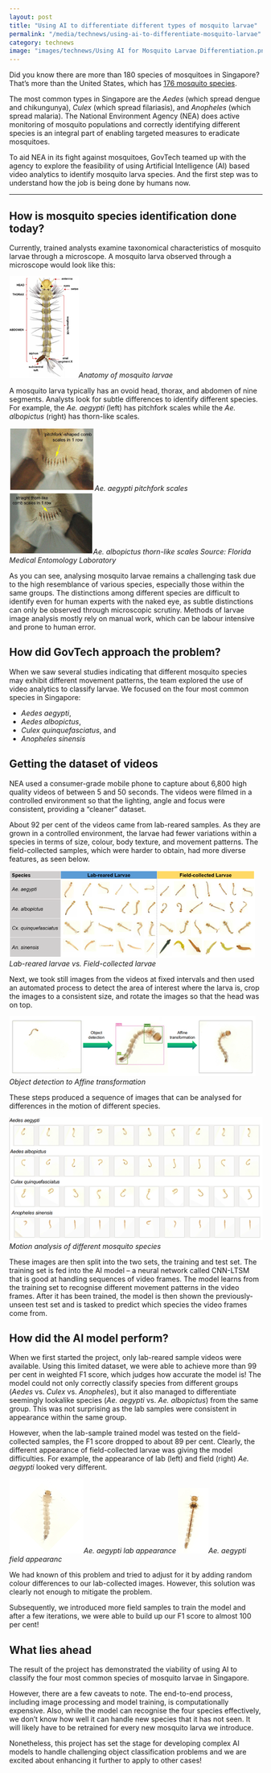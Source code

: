 ```yaml
---
layout: post
title: "Using AI to differentiate different types of mosquito larvae"
permalink: "/media/technews/using-ai-to-differentiate-mosquito-larvae"
category: technews
image: "images/technews/Using AI for Mosquito Larvae Differentiation.png"
---
```


Did you know there are more than 180 species of mosquitoes in Singapore? That’s more than the United States, which has [176 mosquito species](https://www.mosquito.org/page/funfacts).

The most common types in Singapore are the *Aedes* (which spread dengue and chikungunya), *Culex* (which spread filariasis), and *Anopheles* (which spread malaria). The National Environment Agency (NEA) does active monitoring of mosquito populations and correctly identifying different species is an integral part of enabling targeted measures to eradicate mosquitoes. 

To aid NEA in its fight against mosquitoes, GovTech teamed up with the agency to explore the feasibility of using Artificial Intelligence (AI) based video analytics to identify mosquito larva species. And the first step was to understand how the job is being done by humans now. 

---

## **How is mosquito species identification done today?**

Currently, trained analysts examine taxonomical characteristics of mosquito larvae through a microscope. A mosquito larva observed through a microscope would look like this:

![Anatomy of mosquito larvae](/images/technews/ai-mosquito-larvae-1.png)*Anatomy of mosquito larvae*

A mosquito larva typically has an ovoid head, thorax, and abdomen of nine segments. Analysts look for subtle differences to identify different species. For example, the *Ae. aegypti* (left) has pitchfork scales while the *Ae. albopictus* (right) has thorn-like scales.

![Ae. aegypti pitchfork scales](/images/technews/ai-mosquito-larvae-2.png)*Ae. aegypti pitchfork scales*
![Ae. albopictus thorn-like scales](/images/technews/ai-mosquito-larvae-3.png)*Ae. albopictus thorn-like scales*
*Source: Florida Medical Entomology Laboratory* 

As you can see, analysing mosquito larvae remains a challenging task due to the high resemblance of various species, especially those within the same groups. The distinctions among different species are difficult to identify even for human experts with the naked eye, as subtle distinctions can only be observed through microscopic scrutiny. Methods of larvae image analysis mostly rely on manual work, which can be labour intensive and prone to human error.

## **How did GovTech approach the problem?**

When we saw several studies indicating that different mosquito species may exhibit different movement patterns, the team explored the use of video analytics to classify larvae. We focused on the four most common species in Singapore:

*	*Aedes aegypti*, 
*	*Aedes albopictus*, 
*	*Culex quinquefasciatus*, and 
*	*Anopheles sinensis*

## **Getting the dataset of videos**

NEA used a consumer-grade mobile phone to capture about 6,800 high quality videos of between 5 and 50 seconds. The videos were filmed in a controlled environment so that the lighting, angle and focus were consistent, providing a “cleaner” dataset. 

About 92 per cent of the videos came from lab-reared samples. As they are grown in a controlled environment, the larvae had fewer variations within a species in terms of size, colour, body texture, and movement patterns. The field-collected samples, which were harder to obtain, had more diverse features, as seen below. 

![Lab-reared larvae vs. Field-collected larvae](/images/technews/ai-mosquito-larvae-4.png)*Lab-reared larvae vs. Field-collected larvae*

Next, we took still images from the videos at fixed intervals and then used an automated process to detect the area of interest where the larva is, crop the images to a consistent size, and rotate the images so that the head was on top. 

![Object detection to Affine transformation](/images/technews/ai-mosquito-larvae-5.png)*Object detection to Affine transformation*

These steps produced a sequence of images that can be analysed for differences in the motion of different species. 

![Motion analysis of different mosquito species](/images/technews/ai-mosquito-larvae-6.png)*Motion analysis of different mosquito species*

These images are then split into the two sets, the training and test set. The training set is fed into the AI model – a neural network called CNN-LTSM that is good at handling sequences of video frames. The model learns from the training set to recognise different movement patterns in the video frames. After it has been trained, the model is then shown the previously-unseen test set and is tasked to predict which species the video frames come from. 

## **How did the AI model perform?**

When we first started the project, only lab-reared sample videos were available. Using this limited dataset, we were able to achieve more than 99 per cent in weighted F1 score, which judges how accurate the model is! The model could not only correctly classify species from different groups (*Aedes* vs. *Culex* vs. *Anopheles*), but it also managed to differentiate seemingly lookalike species (*Ae. aegypti* vs. *Ae. albopictus*) from the same group. This was not surprising as the lab samples were consistent in appearance within the same group. 

However, when the lab-sample trained model was tested on the field-collected samples, the F1 score dropped to about 89 per cent. Clearly, the different appearance of field-collected larvae was giving the model difficulties. For example, the appearance of lab (left) and field (right) *Ae. aegypti* looked very different.

![Ae. aegypti lab appearance](/images/technews/ai-mosquito-larvae-7.png)*Ae. aegypti lab appearance*
![Ae. aegypti field appearance](/images/technews/ai-mosquito-larvae-8.png)*Ae. aegypti field appearanc*

We had known of this problem and tried to adjust for it by adding random colour differences to our lab-collected images. However, this solution was clearly not enough to mitigate the problem. 

Subsequently, we introduced more field samples to train the model and after a few iterations, we were able to build up our F1 score to almost 100 per cent!

## **What lies ahead**

The result of the project has demonstrated the viability of using AI to classify the four most common species of mosquito larvae in Singapore. 

However, there are a few caveats to note. The end-to-end process, including image processing and model training, is computationally expensive. Also, while the model can recognise the four species effectively, we don’t know how well it can handle new species that it has not seen. It will likely have to be retrained for every new mosquito larva we introduce. 

Nonetheless, this project has set the stage for developing complex AI models to handle challenging object classification problems and we are excited about enhancing it further to apply to other cases! 



